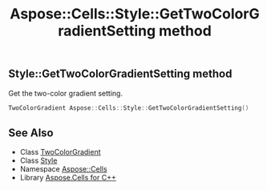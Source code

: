 ﻿---
title: Aspose::Cells::Style::GetTwoColorGradientSetting method
linktitle: GetTwoColorGradientSetting
second_title: Aspose.Cells for C++ API Reference
description: 'Aspose::Cells::Style::GetTwoColorGradientSetting method. Get the two-color gradient setting in C++.'
type: docs
weight: 7700
url: /cpp/aspose.cells/style/gettwocolorgradientsetting/
---
## Style::GetTwoColorGradientSetting method


Get the two-color gradient setting.

```cpp
TwoColorGradient Aspose::Cells::Style::GetTwoColorGradientSetting()
```

## See Also

* Class [TwoColorGradient](../../twocolorgradient/)
* Class [Style](../)
* Namespace [Aspose::Cells](../../)
* Library [Aspose.Cells for C++](../../../)
